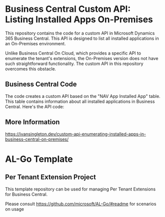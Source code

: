 # Business Central Custom API: Listing Installed Apps On-Premises

This repository contains the code for a custom API in Microsoft Dynamics 365 Business Central. This API is designed to list all installed applications in an On-Premises environment.

Unlike Business Central On Cloud, which provides a specific API to enumerate the tenant's extensions, the On-Premises version does not have such straightforward functionality. The custom API in this repository overcomes this obstacle.

## Business Central Code

The code creates a custom API based on the "NAV App Installed App" table. This table contains information about all installed applications in Business Central. Here's the API code:

## More Information
https://ivansingleton.dev/custom-api-enumerating-installed-apps-in-business-central-on-premises/

# AL-Go Template
## Per Tenant Extension Project
This template repository can be used for managing Per Tenant Extensions for Business Central.

Please consult https://github.com/microsoft/AL-Go/#readme for scenarios on usage
